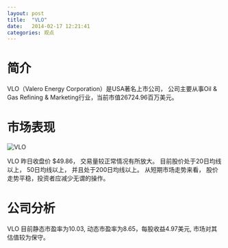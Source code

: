 ```yaml
---
layout: post
title:  "VLO"
date:   2014-02-17 12:21:41
categories: 观点
---
```


# 简介
VLO（Valero Energy Corporation）是USA著名上市公司，
公司主要从事Oil & Gas Refining & Marketing行业，当前市值26724.96百万美元。

# 市场表现

![VLO](http://finviz.com/chart.ashx?t=VLO&ty=c&ta=1&p=d&s=l)

VLO 昨日收盘价 $49.86，
交易量较正常情况有所放大。
目前股价处于20日均线以上，
50日均线以上，
并且处于200日均线以上。
从短期市场走势来看，
股价走势平稳，投资者应减少无谓的操作。

# 公司分析
VLO 目前静态市盈率为10.03, 动态市盈率为8.65，每股收益4.97美元,
市场对其估值较为保守。
